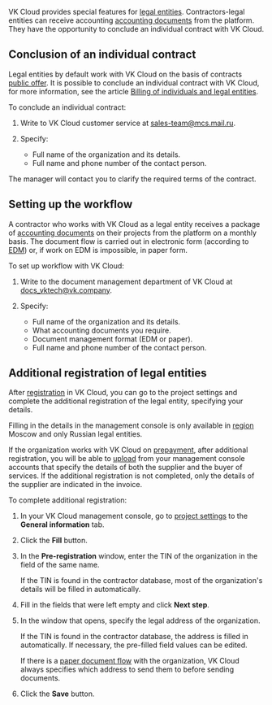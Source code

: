 VK Cloud provides special features for [legal entities](../../concepts/physical-corporate/). Contractors-legal entities can receive accounting [accounting documents](../../concepts/report/) from the platform. They have the opportunity to conclude an individual contract with VK Cloud.

## Conclusion of an individual contract

Legal entities by default work with VK Cloud on the basis of contracts [public offer](/en/intro/start/legal/legal-terms/). It is possible to conclude an individual contract with VK Cloud, for more information, see the article [Billing of individuals and legal entities](../../concepts/physical-corporate).

To conclude an individual contract:

1. Write to VK Cloud customer service at [sales-team@mcs.mail.ru](mailto:sales-team@mcs.mail.ru).
1. Specify:

   - Full name of the organization and its details.
   - Full name and phone number of the contact person.

The manager will contact you to clarify the required terms of the contract.

## Setting up the workflow

A contractor who works with VK Cloud as a legal entity receives a package of [accounting documents](../../concepts/report/) on their projects from the platform on a monthly basis. The document flow is carried out in electronic form (according to [EDM](../../concepts/report)) or, if work on EDM is impossible, in paper form.

To set up workflow with VK Cloud:

1. Write to the document management department of VK Cloud at [docs_vktech@vk.company](mailto:docs_vktech@vk.company).
1. Specify:

   - Full name of the organization and its details.
   - What accounting documents you require.
   - Document management format (EDM or paper).
   - Full name and phone number of the contact person.

## Additional registration of legal entities

After [registration](/en/intro/start/account-registration) in VK Cloud, you can go to the project settings and complete the additional registration of the legal entity, specifying your details.

<info>

Filling in the details in the management console is only available in [region](/en/tools-for-using-services/account/concepts/regions) Moscow and only Russian legal entities.

</info>

If the organization works with VK Cloud on [prepayment](../../concepts/physical-corporate#predoplata), after additional registration, you will be able to [upload](../bill-generation/) from your management console accounts that specify the details of both the supplier and the buyer of services. If the additional registration is not completed, only the details of the supplier are indicated in the invoice.

To complete additional registration:

1. In your VK Cloud management console, go to [project settings](https://msk.cloud.vk.com/app/en/project/legal/) to the **General information** tab.
1. Click the **Fill** button.
1. In the **Pre-registration** window, enter the TIN of the organization in the field of the same name.

   If the TIN is found in the contractor database, most of the organization's details will be filled in automatically.

1. Fill in the fields that were left empty and click **Next step**.
1. In the window that opens, specify the legal address of the organization.

   If the TIN is found in the contractor database, the address is filled in automatically. If necessary, the pre-filled field values can be edited.

   <info>

   If there is a [paper document flow](../../concepts/report) with the organization, VK Cloud always specifies which address to send them to before sending documents.

   </info>

1. Click the **Save** button.
